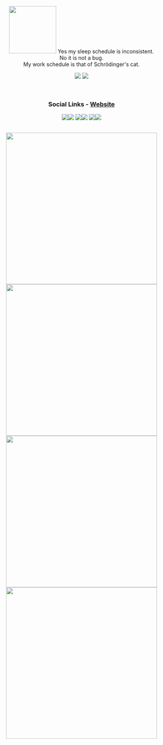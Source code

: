 <p align="center">
  <img src="https://github.com/irtsa-dev/PyZeroWidth/assets/139963912/1379add2-9353-40c5-8bd1-16653ebc62fb" height="125">
  Yes my sleep schedule is inconsistent.<br>
  No it is not a bug.<br>
  My work schedule is that of Schrödinger's cat.
</p>
<p align="center">
  <img src="https://github-readme-stats.vercel.app/api?username=irtsa-dev&show_icons=true&theme=transparent&text_color=ffffff&title_color=ffffff&icon_color=ffffff&hide_border=true&hide_title=true">
  <img src="https://github-readme-stats.vercel.app/api/top-langs/?username=irtsa-dev&layout=compact&hide_border=true&theme=transparent&custom_title=Languages&title_color=ffffff">
</p>
<br />
<h3 align="center" style="flex-direction:column;">Social Links - <a href="https://irtsa.dev">Website</a></h3>
<p align="center">
  <a href="https://discord.com/users/809599842681749525"><img src="https://img.shields.io/badge/-7289DA?style=for-the-badge&logo=discord&logoColor=white"><img src="https://img.shields.io/badge/irtsa-7289DA?style=for-the-badge&logoColor=white"></a>
  <a href="https://x.com/IrtsaDev"><img src="https://img.shields.io/badge/-black?style=for-the-badge&logo=x&logoColor=white"><img src="https://img.shields.io/badge/IrtsaDev-black?style=for-the-badge&logoColor=white"></a>
  <a href="mailto:irtsa.development@gmail.com"><img src="https://img.shields.io/badge/-D14836?style=for-the-badge&logo=gmail&logoColor=white"><img src="https://img.shields.io/badge/irtsa.development-D14836?style=for-the-badge&logoColor=white"></a>
</p>
<h2></h2>
<p align="center">
  <a href="https://github.com/irtsa-dev/somix"><img width=400 src="https://github-readme-stats.vercel.app/api/pin/?username=irtsa-dev&repo=somix&theme=transparent&text_color=ffffff&title_color=ffffff&icon_color=ffffff&description_lines_count=2">
  <a href="https://github.com/irtsa-dev/conarn"><img width=400 src="https://github-readme-stats.vercel.app/api/pin/?username=irtsa-dev&repo=conarn&theme=transparent&text_color=ffffff&title_color=ffffff&icon_color=ffffff&description_lines_count=2"></a>
  <a href="https://github.com/irtsa-dev/bltings"><img width=400 src="https://github-readme-stats.vercel.app/api/pin/?username=irtsa-dev&repo=bltings&theme=transparent&text_color=ffffff&title_color=ffffff&icon_color=ffffff&description_lines_count=2"></a>
  <a href="https://github.com/irtsa-dev/grsa"><img width=400 src="https://github-readme-stats.vercel.app/api/pin/?username=irtsa-dev&repo=grsa&theme=transparent&text_color=ffffff&title_color=ffffff&icon_color=ffffff&description_lines_count=2"></a>
</p>
